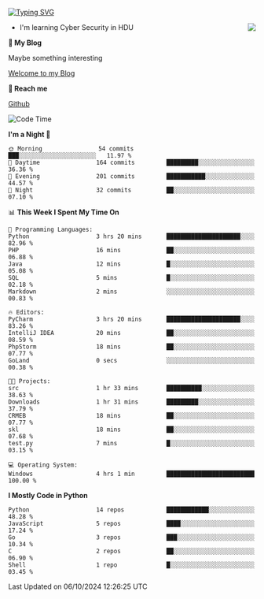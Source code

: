 [![Typing SVG](https://readme-typing-svg.herokuapp.com?font=Fira+Code&pause=1000&random=false&width=450&height=60&lines=Hello+%F0%9F%91%8B%F0%9F%8F%BB;I'm+JBNRZ)](https://git.io/typing-svg)

<a href="#">
  <img align="right" src="https://github-readme-stats.vercel.app/api?username=JBNRZ&show_icons=true&bg_color=15,f2f7fd,E0EAFC" />
</a>

- I'm learning Cyber Security in HDU

 **🌱 My Blog**

Maybe something interesting

[Welcome to my Blog](https://jbnrz.com.cn/)

 **💬 Reach me** 

[Github](https://github.com/JBNRZ)


<!--START_SECTION:waka-->
![Code Time](http://img.shields.io/badge/Code%20Time-692%20hrs%2056%20mins-blue)

**I'm a Night 🦉** 

```text
🌞 Morning                54 commits          ███░░░░░░░░░░░░░░░░░░░░░░   11.97 % 
🌆 Daytime                164 commits         █████████░░░░░░░░░░░░░░░░   36.36 % 
🌃 Evening                201 commits         ███████████░░░░░░░░░░░░░░   44.57 % 
🌙 Night                  32 commits          ██░░░░░░░░░░░░░░░░░░░░░░░   07.10 % 
```


📊 **This Week I Spent My Time On** 

```text
💬 Programming Languages: 
Python                   3 hrs 20 mins       █████████████████████░░░░   82.96 % 
PHP                      16 mins             ██░░░░░░░░░░░░░░░░░░░░░░░   06.88 % 
Java                     12 mins             █░░░░░░░░░░░░░░░░░░░░░░░░   05.08 % 
SQL                      5 mins              █░░░░░░░░░░░░░░░░░░░░░░░░   02.18 % 
Markdown                 2 mins              ░░░░░░░░░░░░░░░░░░░░░░░░░   00.83 % 

🔥 Editors: 
PyCharm                  3 hrs 20 mins       █████████████████████░░░░   83.26 % 
IntelliJ IDEA            20 mins             ██░░░░░░░░░░░░░░░░░░░░░░░   08.59 % 
PhpStorm                 18 mins             ██░░░░░░░░░░░░░░░░░░░░░░░   07.77 % 
GoLand                   0 secs              ░░░░░░░░░░░░░░░░░░░░░░░░░   00.38 % 

🐱‍💻 Projects: 
src                      1 hr 33 mins        ██████████░░░░░░░░░░░░░░░   38.63 % 
Downloads                1 hr 31 mins        █████████░░░░░░░░░░░░░░░░   37.79 % 
CRMEB                    18 mins             ██░░░░░░░░░░░░░░░░░░░░░░░   07.77 % 
skl                      18 mins             ██░░░░░░░░░░░░░░░░░░░░░░░   07.68 % 
test.py                  7 mins              █░░░░░░░░░░░░░░░░░░░░░░░░   03.15 % 

💻 Operating System: 
Windows                  4 hrs 1 min         █████████████████████████   100.00 % 
```

**I Mostly Code in Python** 

```text
Python                   14 repos            ████████████░░░░░░░░░░░░░   48.28 % 
JavaScript               5 repos             ████░░░░░░░░░░░░░░░░░░░░░   17.24 % 
Go                       3 repos             ███░░░░░░░░░░░░░░░░░░░░░░   10.34 % 
C                        2 repos             ██░░░░░░░░░░░░░░░░░░░░░░░   06.90 % 
Shell                    1 repo              █░░░░░░░░░░░░░░░░░░░░░░░░   03.45 % 
```




 Last Updated on 06/10/2024 12:26:25 UTC
<!--END_SECTION:waka-->
